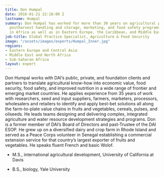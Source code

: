 ```yaml
---
title: Don Humpal
date: 2016-01-21 22:18:00 Z
lastname: Humpal
summary: Don Humpal has worked for more than 30 years on agricultural production,
  postharvest handling and storage, marketing, and food safety programs, primarily
  in Africa as well as in Eastern Europe, the Caribbean, and Middle East.
job-title: Global Practice Specialist, Agriculture & Food Security
image: "/assets/images/experts/Humpal_Inner.jpg"
regions:
- Eastern Europe and Central Asia
- Middle East and North Africa
- Sub-Saharan Africa
layout: expert
---
```


Don Humpal works with DAI’s public, private, and foundation clients and partners to translate agricultural know-how into economic value, food security, food safety, and improved nutrition in a wide range of frontier and emerging market countries. He applies experience from 35 years of work with researchers, seed and input suppliers, farmers, marketers, processors, wholesalers and retailers to identify and apply best-bet solutions all along the farm-to-plate value chains in fruits and vegetables, cereals, pulses, and oilseeds. He leads teams designing and delivering complex, integrated agriculture and water resource development strategies and programs. Don is a former member of DAI’s Board of Directors and past-Trustee of the DAI ESOP. He grew up on a diversified dairy and crop farm in Rhode Island and served as a Peace Corps volunteer in Senegal establishing a commercial extension service for that country’s largest exporter of fruits and vegetables. He speaks fluent French and basic Wolof.

* M.S., international agricultural development, University of California at Davis

* B.S., biology, Yale University
